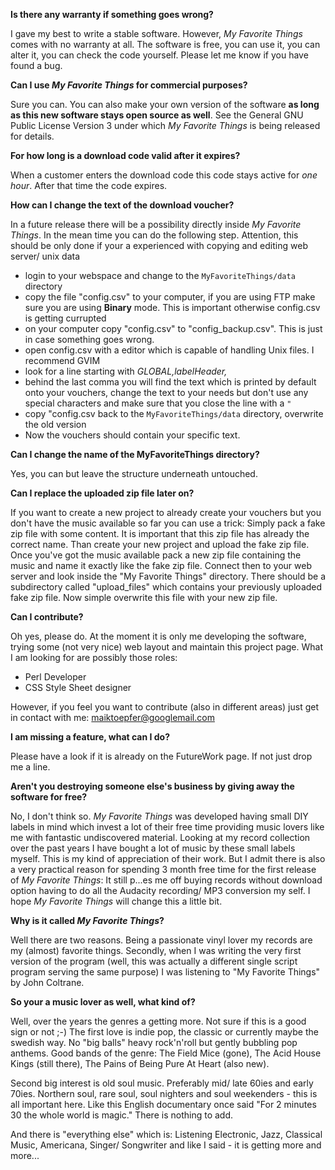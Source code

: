 **Is there any warranty if something goes wrong?**

I gave my best to write a stable software. However, _My Favorite Things_ comes with no warranty at all. The software is free, you can use it, you can alter it, you can check the code yourself. Please let me know if you have found a bug.

**Can I use _My Favorite Things_ for commercial purposes?**

Sure you can. You can also make your own version of the software **as long as this new software stays open source as well**. See the General GNU Public License Version 3 under which _My Favorite Things_ is being released for details.

**For how long is a download code valid after it expires?**

When a customer enters the download code this code stays active for _one hour_. After that time the code expires.

**How can I change the text of the download voucher?**

In a future release there will be a possibility directly inside _My Favorite Things_. In the mean time you can do the following step. Attention, this should be only done if your a experienced with copying and editing web server/ unix data
  * login to your webspace and change to the `MyFavoriteThings/data` directory
  * copy the file "config.csv" to your computer, if you are using FTP make sure you are using **Binary** mode. This is important otherwise config.csv is getting currupted
  * on your computer copy "config.csv" to "config\_backup.csv". This is just in case something goes wrong.
  * open config.csv with a editor which is capable of handling Unix files. I recommend GVIM
  * look for a line starting with _GLOBAL,labelHeader,_
  * behind the last comma you will find the text which is printed by default onto your vouchers, change the text to your needs but don't use any special characters and make sure that you close the line with a `"`
  * copy "config.csv back to the `MyFavoriteThings/data` directory, overwrite the old version
  * Now the vouchers should contain your specific text.

**Can I change the name of the MyFavoriteThings directory?**

Yes, you can but leave the structure underneath untouched.

**Can I replace the uploaded zip file later on?**

If you want to create a new project to already create your vouchers but you don't have the music available so far you can use a trick: Simply pack a fake zip file with some content. It is important that this zip file has already the correct name. Than create your new project and upload the fake zip file.
Once you've got the music available pack a new zip file containing the music and name it exactly like the fake zip file. Connect then to your web server and look inside the "My Favorite Things" directory. There should be a subdirectory called "upload\_files" which contains your previously uploaded fake zip file. Now simple overwrite this file with your new zip file.

**Can I contribute?**

Oh yes, please do. At the moment it is only me developing the software, trying some (not very nice) web layout and maintain this project page. What I am looking for are possibly those roles:
  * Perl Developer
  * CSS Style Sheet designer

However, if you feel you want to contribute (also in different areas) just get in contact with me: maiktoepfer@googlemail.com

**I am missing a feature, what can I do?**

Please have a look if it is already on the FutureWork page. If not just drop me a line.

**Aren't you destroying someone else's business by giving away the software for free?**

No, I don't think so. _My Favorite Things_ was developed having small DIY labels in mind which invest a lot of their free time providing music lovers like me with fantastic undiscovered material.
Looking at my record collection over the past years I have bought a lot of music by these small labels myself. This is my kind of appreciation of their work.
But I admit there is also a very practical reason for spending 3 month free time for the first release of _My Favorite Things_: It still p...es me off buying records without download option having to do all the Audacity recording/ MP3 conversion my self. I hope _My Favorite Things_ will change this a little bit.

**Why is it called _My Favorite Things_?**

Well there are two reasons. Being a passionate vinyl lover my records are my (almost) favorite things. Secondly, when I was writing the very first version of the program (well, this was actually a different single script program serving the same purpose) I was listening to "My Favorite Things" by John Coltrane.

**So your a music lover as well, what kind of?**

Well, over the years the genres a getting more. Not sure if this is a good sign or not ;-)   The first love is indie pop, the classic or currently maybe the swedish way. No "big balls" heavy rock'n'roll but gently bubbling pop anthems. Good bands of the genre: The Field Mice (gone), The Acid House Kings (still there), The Pains of Being Pure At Heart (also new).

Second big interest is old soul music. Preferably mid/ late 60ies and early 70ies.  Northern soul, rare soul, soul nighters and soul weekenders - this is all important here. Like this English documentary once said "For 2 minutes 30 the whole world is magic." There is nothing to add.

And there is "everything else" which is: Listening Electronic, Jazz, Classical Music, Americana, Singer/ Songwriter and like I said - it is getting more and more...
